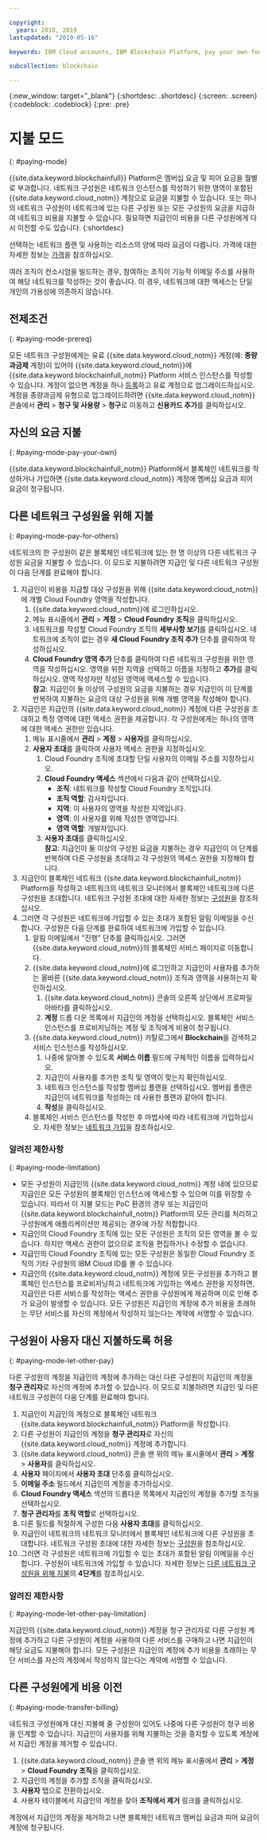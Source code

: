 ```yaml
---

copyright:
  years: 2018, 2019
lastupdated: "2019-05-16"

keywords: IBM Cloud accounts, IBM Blockchain Platform, pay your own fees, pay for others

subcollection: blockchain

---
```


{:new_window: target="_blank"}
{:shortdesc: .shortdesc}
{:screen: .screen}
{:codeblock: .codeblock}
{:pre: .pre}

# 지불 모드
{: #paying-mode}

{{site.data.keyword.blockchainfull}} Platform은 멤버십 요금 및 피어 요금을 월별로 부과합니다. 네트워크 구성원은 네트워크 인스턴스를 작성하기 위한 영역이 포함된 {{site.data.keyword.cloud_notm}} 계정으로 요금을 지불할 수 있습니다. 또는 하나의 네트워크 구성원이 네트워크에 있는 다른 구성원 또는 모든 구성원의 요금을 지급하여 네트워크 비용을 지불할 수 있습니다. 필요하면 지급인이 비용을 다른 구성원에게 다시 이전할 수도 있습니다.
{:shortdesc}

선택하는 네트워크 플랜 및 사용하는 리소스의 양에 따라 요금이 다릅니다. 가격에 대한 자세한 정보는 [가격](/docs/services/blockchain/howto/pricing.html#ibp-pricing)을 참조하십시오.

여러 조직이 컨소시엄을 빌드하는 경우, 참여하는 조직이 기능적 이메일 주소를 사용하여 해당 네트워크를 작성하는 것이 좋습니다. 이 경우, 네트워크에 대한 액세스는 단일 개인의 가용성에 의존하지 않습니다.


## 전제조건
{: #paying-mode-prereq}

모든 네트워크 구성원에게는 유료 {{site.data.keyword.cloud_notm}} 계정(예: **종량과금제** 계정)이 있어야 {{site.data.keyword.cloud_notm}}에 {{site.data.keyword.blockchainfull_notm}} Platform 서비스 인스턴스를 작성할 수 있습니다. 계정이 없으면 계정을 하나 [등록](https://cloud.ibm.com/registration)하고 유료 계정으로 업그레이드하십시오. 계정을 종량과금제 유형으로 업그레이드하려면 {{site.data.keyword.cloud_notm}} 콘솔에서 **관리** > **청구 및 사용량** > **청구**로 이동하고 **신용카드 추가**를 클릭하십시오.


## 자신의 요금 지불
{: #paying-mode-pay-your-own}

{{site.data.keyword.blockchainfull_notm}} Platform에서 블록체인 네트워크를 작성하거나 가입하면 {{site.data.keyword.cloud_notm}} 계정에 멤버십 요금과 피어 요금이 청구됩니다.


## 다른 네트워크 구성원을 위해 지불
{: #paying-mode-pay-for-others}

네트워크의 한 구성원이 같은 블록체인 네트워크에 있는 한 명 이상의 다른 네트워크 구성원 요금을 지불할 수 있습니다. 이 모드로 지불하려면 지급인 및 다른 네트워크 구성원이 다음 단계를 완료해야 합니다.

1. 지급인이 비용을 지급할 대상 구성원을 위해 {{site.data.keyword.cloud_notm}}에 개별 Cloud Foundry 영역을 작성합니다.
   1. {{site.data.keyword.cloud_notm}}에 로그인하십시오.
   2. 메뉴 표시줄에서 **관리** > **계정** > **Cloud Foundry 조직**을 클릭하십시오.
   3. 네트워크를 작성할 Cloud Foundry 조직의 **세부사항 보기**를 클릭하십시오. 네트워크에 조직이 없는 경우 **새 Cloud Foundry 조직 추가** 단추를 클릭하여 작성하십시오.
   4. **Cloud Foundry 영역 추가** 단추를 클릭하여 다른 네트워크 구성원을 위한 영역을 작성하십시오. 영역을 위한 지역을 선택하고 이름을 지정하고 **추가**를 클릭하십시오.  영역 작성자만 작성된 영역에 액세스할 수 있습니다.  
   **참고**: 지급인이 둘 이상의 구성원의 요금을 지불하는 경우 지급인이 이 단계를 반복하여 지불하는 요금의 대상 구성원을 위해 개별 영역을 작성해야 합니다.
2. 지급인은 지급인의 {{site.data.keyword.cloud_notm}} 계정에 다른 구성원을 초대하고 특정 영역에 대한 액세스 권한을 제공합니다. 각 구성원에게는 하나의 영역에 대한 액세스 권한만 있습니다.
   1. 메뉴 표시줄에서 **관리** > **계정** > **사용자**를 클릭하십시오.  
   2. **사용자 초대**를 클릭하여 사용자 액세스 권한을 지정하십시오.
      1. Cloud Foundry 조직에 초대할 단일 사용자의 이메일 주소를 지정하십시오.
      2. **Cloud Foundry 액세스** 섹션에서 다음과 같이 선택하십시오.
         - **조직**: 네트워크를 작성할 Cloud Foundry 조직입니다.
         - **조직 역할**: 감사자입니다.
         - **지역**: 이 사용자의 영역을 작성한 지역입니다.
         - **영역**: 이 사용자를 위해 작성한 영역입니다.
         - **영역 역할**: 개발자입니다.
      3. **사용자 초대**를 클릭하십시오.  
   **참고**: 지급인이 둘 이상의 구성원 요금을 지불하는 경우 지급인이 이 단계를 반복하여 다른 구성원을 초대하고 각 구성원의 액세스 권한을 지정해야 합니다.
3. 지급인이 블록체인 네트워크 {{site.data.keyword.blockchainfull_notm}} Platform을 작성하고 네트워크의 네트워크 모니터에서 블록체인 네트워크에 다른 구성원을 초대합니다. 네트워크 구성원 초대에 대한 자세한 정보는 [구성원](/docs/services/blockchain/v10_dashboard.html#ibp-dashboard-members)을 참조하십시오.
4. 그러면 각 구성원은 네트워크에 가입할 수 있는 초대가 포함된 알림 이메일을 수신합니다. 구성원은 다음 단계를 완료하여 네트워크에 가입할 수 있습니다.
   1. 알림 이메일에서 "진행" 단추를 클릭하십시오. 그러면 {{site.data.keyword.cloud_notm}}의 블록체인 서비스 페이지로 이동합니다.
   2. {{site.data.keyword.cloud_notm}}에 로그인하고 지급인이 사용자를 추가하는 올바른 {{site.data.keyword.cloud_notm}} 조직과 영역을 사용하는지 확인하십시오.
      1. {{site.data.keyword.cloud_notm}} 콘솔의 오른쪽 상단에서 프로파일 아바타를 클릭하십시오.
      2. **계정** 드롭 다운 목록에서 지급인의 계정을 선택하십시오.  블록체인 서비스 인스턴스를 프로비저닝하는 계정 및 조직에게 비용이 청구됩니다.  
   3. {{site.data.keyword.cloud_notm}} 카탈로그에서 **Blockchain**을 검색하고 서비스 인스턴스를 작성하십시오.
      1. 나중에 알아볼 수 있도록 **서비스 이름** 필드에 구체적인 이름을 입력하십시오.
      2. 지급인이 사용자를 추가한 조직 및 영역이 맞는지 확인하십시오.
      3. 네트워크 인스턴스를 작성할 멤버십 플랜을 선택하십시오. 멤버쉽 플랜은 지급인이 네트워크를 작성하는 데 사용한 플랜과 같아야 합니다.
      4. **작성**을 클릭하십시오.
   4. 블록체인 서비스 인스턴스를 작성한 후 마법사에 따라 네트워크에 가입하십시오.  자세한 정보는 [네트워크 가입](/docs/services/blockchain/get_start.html#getting-started-with-enterprise-plan-join-nw)을 참조하십시오.

### 알려진 제한사항
{: #paying-mode-limitation}
- 모든 구성원이 지급인의 {{site.data.keyword.cloud_notm}} 계정 내에 있으므로 지급인은 모든 구성원의 블록체인 인스턴스에 액세스할 수 있으며 이를 위장할 수 있습니다. 따라서 이 지불 모드는 PoC 환경의 경우 또는 지급인이 {{site.data.keyword.blockchainfull_notm}} Platform의 모든 관리를 처리하고 구성원에게 애플리케이션만 제공되는 경우에 가장 적합합니다.  
- 지급인의 Cloud Foundry 조직에 있는 모든 구성원은 조직의 모든 영역을 볼 수 있습니다.  하지만 액세스 권한이 없으므로 조직을 편집하거나 수정할 수 없습니다.  
- 지급인의 Cloud Foundry 조직에 있는 모든 구성원은 동일한 Cloud Foundry 조직의 기타 구성원의 IBM Cloud ID를 볼 수 있습니다.  
- 지급인의 {{site.data.keyword.cloud_notm}} 계정에 모든 구성원을 추가하고 블록체인 인스턴스를 프로비저닝하고 네트워크에 가입하는 액세스 권한을 지정하면, 지급인은 다른 서비스를 작성하는 액세스 권한을 구성원에게 제공하며 이로 인해 추가 요금이 발생할 수 있습니다. 모든 구성원은 지급인의 계정에 추가 비용을 초래하는 무단 서비스를 자신의 계정에서 작성하지 않는다는 계약에 서명할 수 있습니다.  

## 구성원이 사용자 대신 지불하도록 허용
{: #paying-mode-let-other-pay}

다른 구성원의 계정을 지급인의 계정에 추가하는 대신 다른 구성원이 지급인의 계정을 **청구 관리자**로 자신의 계정에 추가할 수 있습니다. 이 모드로 지불하려면 지급인 및 다른 네트워크 구성원이 다음 단계를 완료해야 합니다.

1. 지급인이 지급인의 계정으로 블록체인 네트워크 {{site.data.keyword.blockchainfull_notm}} Platform을 작성합니다.
2. 다른 구성원이 지급인의 계정을 **청구 관리자**로 자신의 {{site.data.keyword.cloud_notm}} 계정에 추가합니다.
  1. {{site.data.keyword.cloud_notm}} 콘솔 맨 위의 메뉴 표시줄에서 **관리** > **계정** > **사용자**를 클릭하십시오.
  2. **사용자** 페이지에서 **사용자 초대** 단추를 클릭하십시오.
  3. **이메일 주소** 필드에서 지급인의 계정을 추가하십시오.
  4. **Cloud Foundry 액세스** 섹션의 드롭다운 목록에서 지급인의 계정을 추가할 조직을 선택하십시오.
  5. **청구 관리자**를 **조직 역할**로 선택하십시오.
  6. 다른 필드를 적절하게 구성한 다음 **사용자 초대**를 클릭하십시오.  
3. 지급인이 네트워크의 네트워크 모니터에서 블록체인 네트워크에 다른 구성원을 초대합니다. 네트워크 구성원 초대에 대한 자세한 정보는 [구성원](/docs/services/blockchain/v10_dashboard.html#ibp-dashboard-members)을 참조하십시오.
4. 그러면 각 구성원은 네트워크에 가입할 수 있는 초대가 포함된 알림 이메일을 수신합니다. 구성원이 네트워크에 가입할 수 있습니다. 자세한 정보는 [다른 네트워크 구성원을 위해 지불](/docs/services/blockchain/howto/paying_mode.html#paying-mode-pay-for-others)의 **4단계**를 참조하십시오.

### 알려진 제한사항
{: #paying-mode-let-other-pay-limitation}

지급인의 {{site.data.keyword.cloud_notm}} 계정을 청구 관리자로 다른 구성원 계정에 추가하고 다른 구성원이 계정을 사용하여 다른 서비스를 구매하고 나면 지급인이 해당 요금도 지불해야 합니다. 모든 구성원은 지급인의 계정에 추가 비용을 초래하는 무단 서비스를 자신의 계정에서 작성하지 않는다는 계약에 서명할 수 있습니다.  


## 다른 구성원에게 비용 이전
{: #paying-mode-transfer-billing}

네트워크 구성원에게 대신 지불해 줄 구성원이 있어도 나중에 다른 구성원이 청구 비용을 인계할 수 있습니다. 지급인이 사용자를 위해 지불하는 것을 중지할 수 있도록 계정에서 지급인 계정을 제거할 수 있습니다.

1. {{site.data.keyword.cloud_notm}} 콘솔 맨 위의 메뉴 표시줄에서 **관리** > **계정** > **Cloud Foundry 조직**을 클릭하십시오.
2. 지급인의 계정을 추가할 조직을 클릭하십시오.
3. **사용자** 탭으로 전환하십시오.
4. 사용자 테이블에서 지급인의 계정을 찾아 **조직에서 제거** 링크를 클릭하십시오.

계정에서 지급인의 계정을 제거하고 나면 블록체인 네트워크 멤버십 요금과 피어 요금이 계정에 청구됩니다.

